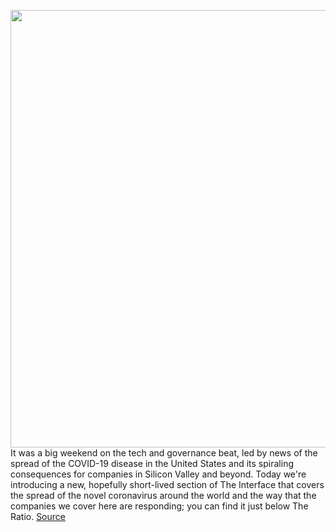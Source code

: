 <img src='https://cdn.vox-cdn.com/thumbor/oBOU-_Z-G1v16s7-17bwJd54j-0=/0x0:2040x1360/1200x800/filters:focal(857x517:1183x843)/cdn.vox-cdn.com/uploads/chorus_image/image/66428217/jbareham_180405_1777_facebook_0003.0.jpg' width='700px' /><br/>
It was a big weekend on the tech and governance beat, led by news of the spread of the COVID-19 disease in the United States and its spiraling consequences for companies in Silicon Valley and beyond. Today we're introducing a new, hopefully short-lived section of The Interface that covers the spread of the novel coronavirus around the world and the way that the companies we cover here are responding; you can find it just below The Ratio.
<a href='https://www.theverge.com/interface/2020/3/3/21161516/facebook-public-opinion-research-microsoft-verge-tech-survey'> Source <a/>